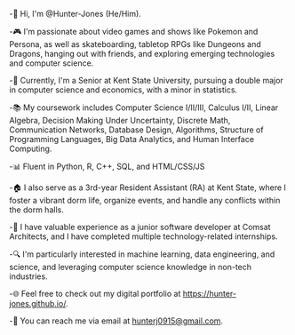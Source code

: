 -👋 Hi, I'm @Hunter-Jones (He/Him).

-🎮 I'm passionate about video games and shows like Pokemon and Persona, as well as skateboarding, tabletop RPGs like Dungeons and Dragons, hanging out with friends, and exploring emerging technologies and computer science.

-🏫 Currently, I'm a Senior at Kent State University, pursuing a double major in computer science and economics, with a minor in statistics.

-📚 My coursework includes Computer Science I/II/III, Calculus I/II, Linear Algebra, Decision Making Under Uncertainty, Discrete Math, Communication Networks, Database Design, Algorithms, Structure of Programming 
Languages, Big Data Analytics, and Human Interface Computing.

-📊 Fluent in Python, R, C++, SQL, and HTML/CSS/JS

-🏠 I also serve as a 3rd-year Resident Assistant (RA) at Kent State, where I foster a vibrant dorm life, organize events, and handle any conflicts within the dorm halls.

-💼 I have valuable experience as a junior software developer at Comsat Architects, and I have completed multiple technology-related internships.

-🔍 I'm particularly interested in machine learning, data engineering, and science, and leveraging computer science knowledge in non-tech industries.

-🌐 Feel free to check out my digital portfolio at https://hunter-jones.github.io/.

-📧 You can reach me via email at hunterj0915@gmail.com.
